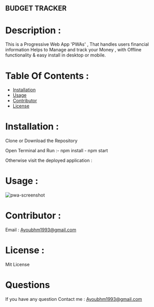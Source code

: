  
 ## BUDGET TRACKER

  # Description :

  This is a Progressive Web App 'PWAs' , That handles users financial information Helps to Manage and track your Money , with Offline functionality & easy install in desktop or mobile.
  

  # Table Of Contents :

  * [Installation](#Installation)
  * [Usage](#Usage)
  * [Contributor](#Contributor)
  * [License](#License)
  
  
  
  # Installation :
 Clone or Download the Repository

 Open Terminal and Run :- npm install 
                        - npm start

 
 Otherwise visit the deployed application :
  

  # Usage :

  
  ![pwa-screenshot](https://user-images.githubusercontent.com/70945176/111090681-8e5dbe80-84fe-11eb-9a31-cd823a1075a6.JPG)


  # Contributor :

  Email : Ayoubhm1993@gmail.com

  # License :

  Mit License

  # Questions

  If you have any question 
     Contact me :
   Ayoubhm1993@gmail.com

